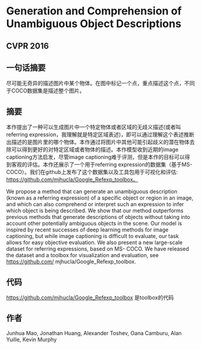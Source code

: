# Generation and Comprehension of Unambiguous Object Descriptions

## CVPR 2016

## 一句话摘要

尽可能无奇异的描述图片中某个物体。在图中标记一个点，重点描述这个点，不同于COCO数据集是描述整个图片。

## 摘要

本作提出了一种可以生成图片中一个特定物体或者区域的无歧义描述(或者叫referring expression，我理解就是特定区域表述)，即可以通过理解这个表述推断出描述的是图片里的哪个物体。本作通过将图片中其他可能引起歧义的潜在物体去除可以得到更好的对特定区域或者物体的描述。本作模型收到近期的image captioning方法启发，尽管image captioning难于评测，但是本作的目标可以得到客观的评估。本作还展示了一个用于referring expression的数据集（基于MS-COCO）。我们在github上发布了这个数据集以及工具包用于可视化和评估: https://github.com/mjhucla/Google_Refexp_toolbox。

We propose a method that can generate an unambiguous description (known as a referring expression) of a specific object or region in an image, and which can also comprehend or interpret such an expression to infer which object is being described. We show that our method outperforms previous methods that generate descriptions of objects without taking into account other potentially ambiguous objects in the scene. Our model is inspired by recent successes of deep learning methods for image captioning, but while image captioning is difficult to evaluate, our task allows for easy objective evaluation. We also present a new large-scale dataset for referring expressions, based on MS- COCO. We have released the dataset and a toolbox for visualization and evaluation, see https://github.com/ mjhucla/Google_Refexp_toolbox.

## 代码

<https://github.com/mjhucla/Google_Refexp_toolbox>
是toolbox的代码

## 作者

Junhua Mao, Jonathan Huang, Alexander Toshev, Oana Camburu, Alan Yuille, Kevin Murphy
